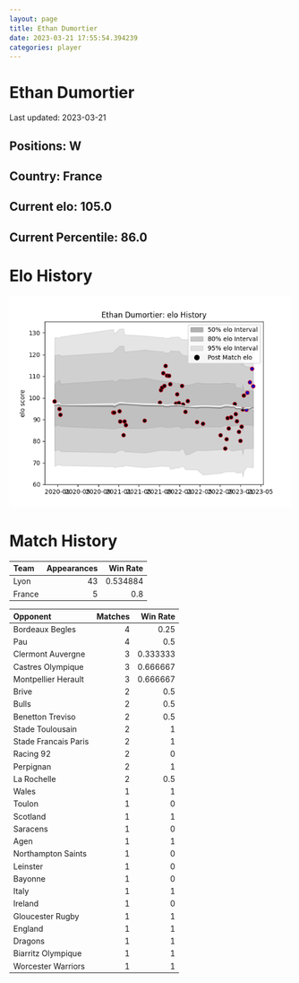 ```yaml
---  
layout: page  
title: Ethan Dumortier  
date: 2023-03-21 17:55:54.394239  
categories: player  
---
```

# Ethan Dumortier


Last updated: 2023-03-21
## Positions: W

## Country: France

## Current elo: 105.0

## Current Percentile: 86.0

# Elo History


![elo history](history_EthanDumortier.png)
# Match History


| Team   |   Appearances |   Win Rate |
|:-------|--------------:|-----------:|
| Lyon   |            43 |   0.534884 |
| France |             5 |   0.8      |

| Opponent             |   Matches |   Win Rate |
|:---------------------|----------:|-----------:|
| Bordeaux Begles      |         4 |   0.25     |
| Pau                  |         4 |   0.5      |
| Clermont Auvergne    |         3 |   0.333333 |
| Castres Olympique    |         3 |   0.666667 |
| Montpellier Herault  |         3 |   0.666667 |
| Brive                |         2 |   0.5      |
| Bulls                |         2 |   0.5      |
| Benetton Treviso     |         2 |   0.5      |
| Stade Toulousain     |         2 |   1        |
| Stade Francais Paris |         2 |   1        |
| Racing 92            |         2 |   0        |
| Perpignan            |         2 |   1        |
| La Rochelle          |         2 |   0.5      |
| Wales                |         1 |   1        |
| Toulon               |         1 |   0        |
| Scotland             |         1 |   1        |
| Saracens             |         1 |   0        |
| Agen                 |         1 |   1        |
| Northampton Saints   |         1 |   0        |
| Leinster             |         1 |   0        |
| Bayonne              |         1 |   0        |
| Italy                |         1 |   1        |
| Ireland              |         1 |   0        |
| Gloucester Rugby     |         1 |   1        |
| England              |         1 |   1        |
| Dragons              |         1 |   1        |
| Biarritz Olympique   |         1 |   1        |
| Worcester Warriors   |         1 |   1        |